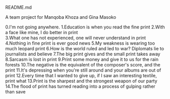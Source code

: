 README.md

A team project for Manqoba Khoza and Gina Masoko  

0.I'm not going anywhere.
1.Education is when you read the fine print
2.With a face like mine, I do better in print                                    
3.What one has not experienced, one will never understand in print
4.Nothing in fine print is ever good news
5.My weakness is wearing too much leopard print
6.How is the world ruled and led to war? Diplomats lie to journalists and believe
7.The big print gives and the small print takes away
8.Sarcasm is lost in print
9.Print some money and give it to us for the rain forests
10.The negative is the equivalent of the composer's score, and the print
11.It's depressing when you're still around and your albums are out of print
12.Every time that I wanted to give up, if I saw an interesting textile, print what
13.Print is the sharpest and the strongest weapon of our party
14.The flood of print has turned reading into a process of gulping rather than save
